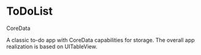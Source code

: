 # ToDoList
CoreData

A classic to-do app with CoreData capabilities for storage. The overall app realization is based on UITableView. 
